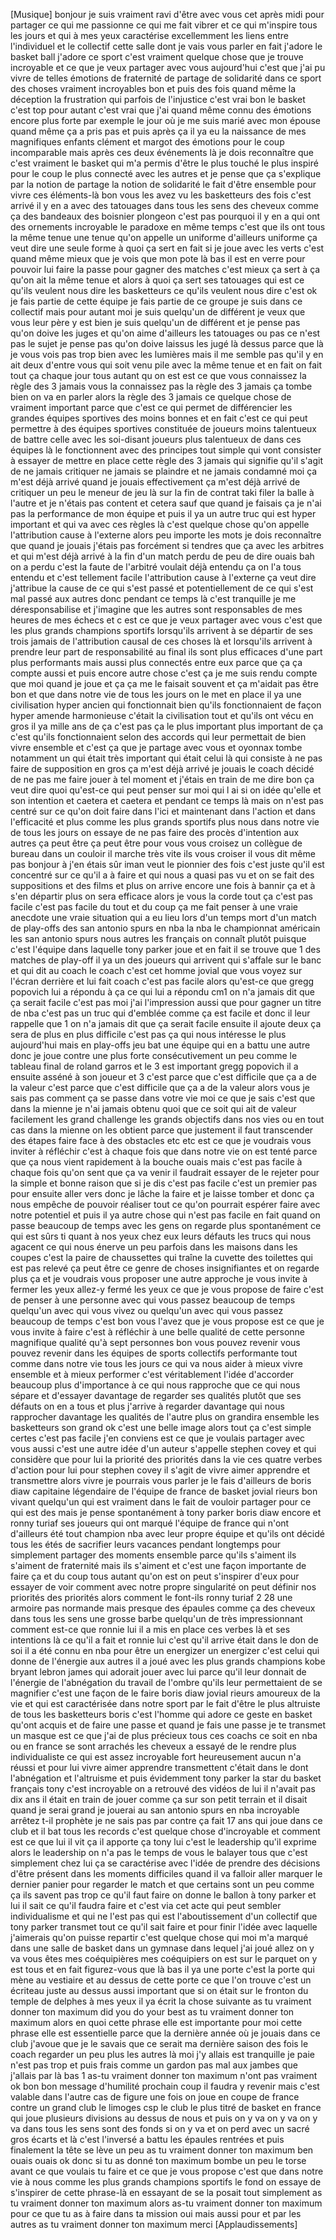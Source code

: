 
[Musique]
bonjour je suis vraiment ravi d&#39;être
avec vous cet après midi pour partager
ce qui me passionne
ce qui me fait vibrer et ce qui
m&#39;inspire tous les jours et qui à mes
yeux caractérise excellemment les liens
entre l&#39;individuel et le collectif
cette salle dont je vais vous parler en
fait j&#39;adore le basket ball
j&#39;adore ce sport c&#39;est vraiment quelque
chose que je trouve incroyable et ce que
je veux partager avec vous aujourd&#39;hui
c&#39;est que j&#39;ai pu vivre de telles
émotions de fraternité de partage de
solidarité dans ce sport des choses
vraiment incroyables
bon et puis des fois quand même la
déception la frustration qui parfois de
l&#39;injustice c&#39;est vrai bon le basket
c&#39;est top
pour autant c&#39;est vrai que j&#39;ai quand
même connu des émotions encore plus
forte
par exemple le jour où je me suis
marié avec mon épouse quand même ça
a pris pas et puis après ça il ya eu
la naissance de mes magnifiques enfants
clément et margot des émotions pour le
coup incomparable mais après ces deux
événements là je dois reconnaître
que c&#39;est vraiment le basket qui m&#39;a
permis d&#39;être le plus touché le plus
inspiré pour le coup le plus connecté
avec les autres et je pense que ça
s&#39;explique par la notion de partage
la notion de solidarité le fait d&#39;être
ensemble pour vivre ces éléments-là
bon vous les avez vu les basketteurs des
fois c&#39;est arrivé il y en a avec des
tatouages dans tous les sens
des cheveux comme ça des bandeaux des
boisnier plongeon c&#39;est pas pourquoi il
y en a qui ont des ornements incroyable
le paradoxe en même temps c&#39;est que ils
ont tous la même tenue une tenue qu&#39;on
appelle un uniforme d&#39;ailleurs uniforme
ça veut dire une seule forme à quoi
ça sert en fait si je joue avec les
verts c&#39;est quand même mieux que je
vois que mon pote là bas il est en
verre pour pouvoir lui faire la passe
pour gagner des matches c&#39;est mieux ça
sert à ça qu&#39;on ait la même tenue et
alors à quoi ça sert ses tatouages qui
est ce qu&#39;ils veulent nous dire les
basketteurs ce qu&#39;ils veulent nous dire
c&#39;est ok
je fais partie de cette équipe je fais
partie de ce groupe je suis dans ce
collectif
mais pour autant moi je suis quelqu&#39;un
de différent
je veux que vous leur père y est bien
je suis quelqu&#39;un de différent et je
pense pas qu&#39;on doive les juges et qu&#39;on
aime d&#39;ailleurs les tatouages ou pas ce
n&#39;est pas le sujet je pense pas qu&#39;on
doive laissus les jugé là dessus parce
que là je vous vois pas trop bien avec
les lumières mais il me semble pas
qu&#39;il y en ait deux d&#39;entre vous qui
soit venu pile avec la même tenue
et en fait on fait tout ça chaque jour
tous autant qu on est est ce que vous
connaissez la règle des 3 jamais
vous la connaissez pas la règle des 3
jamais ça tombe bien on va en parler
alors la règle des 3 jamais ce quelque
chose de vraiment important parce que
c&#39;est ce qui permet de différencier les
grandes équipes sportives des moins
bonnes
et en fait c&#39;est ce qui peut permettre
à des équipes sportives constituée de
joueurs moins talentueux de battre celle
avec les soi-disant joueurs plus
talentueux de dans ces équipes là le
fonctionnent avec des principes tout
simple qui vont consister à essayer de
mettre en place cette règle des 3
jamais qui signifie qu&#39;il s&#39;agit de ne
jamais critiquer ne jamais se plaindre
et ne jamais condamné moi ça m&#39;est
déjà arrivé quand je jouais
effectivement ça m&#39;est déjà arrivé
de critiquer un peu le meneur de jeu là
sur la fin de contrat taki filer la
balle à l&#39;autre et je n&#39;étais pas
content et cetera sauf que quand je
faisais ça je n&#39;ai pas la performance
de mon équipe
et puis il ya un autre truc qui est
hyper important et qui va avec ces
règles là c&#39;est quelque chose qu&#39;on
appelle l&#39;attribution cause à l&#39;externe
alors peu importe les mots je dois
reconnaître que quand je jouais
j&#39;étais pas forcément si tendres que
ça avec les arbitres et qui m&#39;est
déjà arrivé à la fin d&#39;un match
perdu de peu de dire ouais bah on a
perdu c&#39;est la faute de l&#39;arbitré
voulait déjà entendu ça on l&#39;a tous
entendu et c&#39;est tellement facile
l&#39;attribution cause à l&#39;externe ça
veut dire j&#39;attribue la cause de ce qui
s&#39;est passé et potentiellement de ce
qui s&#39;est mal passé aux autres donc
pendant ce temps là c&#39;est tranquille je
me déresponsabilise et j&#39;imagine que
les autres sont responsables de mes
heures de mes échecs et c est ce que je
veux partager avec vous c&#39;est que les
plus grands champions sportifs
lorsqu&#39;ils arrivent à se départir de
ses trois jamais de l&#39;attribution causal
de ces choses là
et lorsqu&#39;ils arrivent à prendre leur
part de responsabilité au final ils
sont plus efficaces d&#39;une part plus
performants mais aussi plus connectés
entre eux parce que ça ça compte aussi
et puis encore autre chose c&#39;est ça je
me suis rendu compte que moi quand je
joue et ça ça me le faisait souvent et
ça m&#39;aidait pas être bon et que dans
notre vie de tous les jours on le met en
place il ya une civilisation hyper
ancien qui fonctionnait bien qu&#39;ils
fonctionnaient de façon hyper amende
harmonieuse c&#39;était la civilisation
tout et qu&#39;ils ont vécu en gros il ya
mille ans de ça c&#39;est pas ça le plus
important
plus important de ça c&#39;est qu&#39;ils
fonctionnaient selon des accords qui
leur permettait de bien vivre ensemble
et c&#39;est ça que je partage avec vous et
oyonnax tombe notamment un qui était
très important qui était celui là qui
consiste à ne pas faire de supposition
en gros ça m&#39;est déjà arrivé je
jouais le coach décidé de ne pas me
faire jouer à tel moment et j&#39;étais en
train de me dire bon ça veut dire quoi
qu&#39;est-ce qui peut penser sur moi qui l
ai si on idée qu&#39;elle et son intention
et caetera et caetera et pendant ce
temps là mais on n&#39;est pas centré sur
ce qu&#39;on doit faire dans l&#39;ici et
maintenant dans l&#39;action et dans
l&#39;efficacité et plus comme les plus
grands sportifs plus nous dans notre vie
de tous les jours on essaye de ne pas
faire des procès d&#39;intention aux autres
ça peut être ça peut être pour vous
vous croisez un collègue de bureau dans
un couloir
il marche très vite ils vous croiser il
vous dit même pas bonjour à j&#39;en
étais sûr iman veut le pionnier des
fois c&#39;est juste qu&#39;il est concentré
sur ce qu&#39;il a à faire et qui nous a
quasi pas vu et on se fait des
suppositions et des films et plus on
arrive encore une fois à bannir ça et
à s&#39;en départir
plus on sera efficace alors je vous la
corde
tout ça c&#39;est pas facile c&#39;est pas
facile du tout et du coup ça me fait
penser à une vraie anecdote une vraie
situation qui a eu lieu lors d&#39;un temps
mort d&#39;un match de play-offs des san
antonio spurs en nba
la nba le championnat américain les san
antonio spurs nous autres les français
on connaît plutôt puisque c&#39;est
l&#39;équipe dans laquelle tony parker joue
et en fait il se trouve que 1 des
matches de play-off il ya un des joueurs
qui arrivent qui s&#39;affale sur le banc et
qui dit au coach le coach c&#39;est cet
homme jovial que vous voyez sur l&#39;écran
derrière
et lui fait coach c&#39;est pas facile alors
qu&#39;est-ce que gregg popovich lui a
répondu à ça ce qui lui a répondu
cm1
on n&#39;a jamais dit que ça serait facile
c&#39;est pas moi j&#39;ai l&#39;impression aussi
que pour gagner un titre de nba c&#39;est
pas un truc qui d&#39;emblée comme ça est
facile et donc il leur rappelle que 1
on n&#39;a jamais dit que ça serait facile
ensuite il ajoute deux ça sera de plus
en plus difficile c&#39;est pas ça qui nous
intéresse le plus aujourd&#39;hui mais en
play-offs jeu bat une équipe qui en a
battu une autre donc je joue contre une
plus forte
consécutivement un peu comme le tableau
final de roland garros et le 3 est
important
gregg popovich il a ensuite asséné à
son joueur et 3 c&#39;est parce que c&#39;est
difficile que ça a de la valeur c&#39;est
parce que c&#39;est difficile que ça a de
la valeur alors vous je sais pas comment
ça se passe dans votre vie moi ce que
je sais c&#39;est que dans la mienne je n&#39;ai
jamais obtenu quoi que ce soit qui ait
de valeur facilement les grand challenge
les grands objectifs dans nos vies ou en
tout cas dans la mienne on les obtient
parce que justement il faut transcender
des étapes faire face à des obstacles
etc etc
est ce que je voudrais vous inviter à
réfléchir c&#39;est à chaque fois que
dans notre vie on est tenté parce que
ça nous vient rapidement à la bouche
ouais mais c&#39;est pas facile à chaque
fois qu&#39;on sent que ça va venir il
faudrait essayer de le rejeter pour la
simple et bonne raison que si je dis
c&#39;est pas facile
c&#39;est un premier pas pour ensuite aller
vers donc je lâche la faire et je
laisse tomber
et donc ça nous empêche de pouvoir
réaliser tout ce qu&#39;on pourrait
espérer faire avec notre potentiel
et puis il ya autre chose qui n&#39;est pas
facile en fait quand on passe beaucoup
de temps avec les gens on regarde plus
spontanément ce qui est sûrs ti quant
à nos yeux chez eux leurs défauts les
trucs qui nous agacent ce qui nous
énerve un peu parfois dans les maisons
dans les coupes c&#39;est la paire de
chaussettes qui traîne la cuvette des
toilettes qui est pas relevé ça peut
être ce genre de choses insignifiantes
et on regarde plus ça et je voudrais
vous proposer une autre approche
je vous invite à fermer les yeux
allez-y fermé les yeux ce que je vous
propose de faire c&#39;est de penser à une
personne avec qui vous passez beaucoup
de temps
quelqu&#39;un avec qui vous vivez ou
quelqu&#39;un avec qui vous passez beaucoup
de temps
c&#39;est bon vous l&#39;avez que je vous
propose est ce que je vous invite à
faire c&#39;est à réfléchir à une belle
qualité de cette personne magnifique
qualité qu&#39;à sept personnes
bon vous pouvez revenir vous pouvez
revenir dans les équipes de sports
collectifs performante tout comme dans
notre vie tous les jours ce qui va nous
aider à mieux vivre ensemble et à
mieux performer
c&#39;est véritablement l&#39;idée d&#39;accorder
beaucoup plus d&#39;importance à ce qui
nous rapproche que ce qui nous sépare
et d&#39;essayer davantage de regarder ses
qualités plutôt que ses défauts on en
a tous et plus j&#39;arrive à regarder
davantage qui nous rapprocher davantage
les qualités de l&#39;autre
plus on grandira ensemble les
basketteurs son grand ok c&#39;est une belle
image
alors tout ça c&#39;est simple certes c&#39;est
pas facile j&#39;en conviens est ce que je
voulais partager avec vous aussi c&#39;est
une autre idée d&#39;un auteur s&#39;appelle
stephen covey et qui considère que pour
lui la priorité des priorités dans la
vie
ces quatre verbes d&#39;action pour lui pour
stephen covey il s&#39;agit de vivre aimer
apprendre et transmettre alors vivre je
pourrais vous parler je le fais
d&#39;ailleurs de boris diaw capitaine
légendaire de l&#39;équipe de france de
basket jovial rieurs bon vivant
quelqu&#39;un qui est vraiment dans le fait
de vouloir partager
pour ce qui est des mais je pense
spontanément à tony parker boris diaw
encore et ronny turiaf ses joueurs qui
ont marqué l&#39;équipe de france qui
n&#39;ont d&#39;ailleurs été tout champion nba
avec leur propre équipe et qu&#39;ils ont
décidé tous les étés de sacrifier
leurs vacances pendant longtemps pour
simplement partager des moments ensemble
parce qu&#39;ils s&#39;aiment ils s&#39;aiment de
fraternité mais ils s&#39;aiment et c&#39;est
une façon importante de faire ça et du
coup tous autant qu&#39;on est on peut
s&#39;inspirer d&#39;eux pour essayer de voir
comment avec notre propre singularité
on peut définir nos priorités des
priorités
alors comment le font-ils ronny turiaf 2
28
une armoire pas normande mais presque
des épaules comme ça des cheveux dans
tous les sens une grosse barbe quelqu&#39;un
de très impressionnant comment est-ce
que ronnie lui il a mis en place ces
verbes là et ses intentions là ce
qu&#39;il a fait et ronnie lui c&#39;est qu&#39;il
arrive était dans le don de soi
il a été connu en nba pour être un
energizer un energizer c&#39;est celui qui
donne de l&#39;énergie aux autres il a
joué avec les plus grands champions
kobe bryant lebron james qui adorait
jouer avec lui parce qu&#39;il leur donnait
de l&#39;énergie de l&#39;abnégation du
travail de l&#39;ombre qu&#39;ils leur
permettaient de se magnifier c&#39;est une
façon de le faire
boris diaw jovial rieurs amoureux de la
vie et qui est caractérisée dans notre
sport par le fait d&#39;être le plus
altruiste de tous les basketteurs boris
c&#39;est l&#39;homme qui adore ce geste en
basket qu&#39;ont acquis et de faire une
passe et quand je fais une passe je te
transmet un masque est ce que j&#39;ai de
plus précieux
tous ces coachs ce soit en nba ou en
france se sont arrachés les cheveux a
essayé de le rendre plus individualiste
ce qui est assez incroyable
fort heureusement aucun n&#39;a réussi et
pour lui vivre aimer apprendre
transmettent c&#39;était dans le dont
l&#39;abnégation et l&#39;altruisme et puis
évidemment tony parker la star du
basket français tony c&#39;est incroyable
on a retrouvé des vidéos de lui il
n&#39;avait pas dix ans il était en train
de jouer comme ça sur son petit terrain
et il disait quand je serai grand je
jouerai au san antonio spurs en nba
incroyable arrêtez t-il prophète je ne
sais pas par contre ça fait 17 ans qui
joue dans ce club et il bat tous les
records c&#39;est quelque chose d&#39;incroyable
et comment est ce que lui il vit ça il
apporte ça tony lui c&#39;est le leadership
qu&#39;il exprime alors le leadership
on n&#39;a pas le temps de vous le balayer
tous que c&#39;est simplement chez lui ça
se caractérise avec l&#39;idée de prendre
des décisions
d&#39;être présent dans les moments
difficiles quand il va falloir aller
marquer le dernier panier pour regarder
le match et que certains sont un peu
comme ça ils savent pas trop ce qu&#39;il
faut faire on donne le ballon à tony
parker et lui il sait ce qu&#39;il faudra
faire et c&#39;est via cet acte qui peut
sembler individualisme et qui ne l&#39;est
pas qui est l&#39;aboutissement d&#39;un
collectif que tony parker transmet tout
ce qu&#39;il sait faire
et pour finir l&#39;idée avec laquelle
j&#39;aimerais qu&#39;on puisse repartir c&#39;est
quelque chose qui moi m&#39;a marqué dans
une salle de basket dans un gymnase dans
lequel j&#39;ai joué
allez on y va vous êtes mes
coéquipières mes coéquipiers on est
sur le parquet on y est tous et en fait
figurez-vous que là bas il ya une porte
c&#39;est la porte qui mène au vestiaire et
au dessus de cette porte ce que l&#39;on
trouve c&#39;est un écriteau juste au
dessus aussi important que si on était
sur le fronton du temple de delphes à
mes yeux il ya écrit la chose suivante
as tu vraiment donner ton maximum did
you do your best as tu vraiment donner
ton maximum
alors en quoi cette phrase elle est
importante pour moi cette phrase elle
est essentielle parce que la dernière
année où je jouais dans ce club
j&#39;avoue que je le savais que ce serait
ma dernière saison des fois le coach
regarder un peu plus les autres là moi
j&#39;y allais est tranquille je paie n&#39;est
pas trop et puis frais comme un gardon
pas mal aux jambes que j&#39;allais par là
bas 1
as-tu vraiment donner ton maximum n&#39;ont
pas vraiment ok bon bon message
d&#39;humilité prochain coup il faudra y
revenir mais c&#39;est valable dans l&#39;autre
cas de figure une fois on joue en coupe
de france contre un grand club
le limoges csp le club le plus titré de
basket en france qui joue plusieurs
divisions au dessus de nous et puis on y
va on y va on y va dans tous les sens
sont des fonds si on y va et on perd
avec un sacré gros écarts et là c&#39;est
l&#39;inversé a battu les épaules
rentrées et puis finalement la tête se
lève un peu as tu vraiment donner ton
maximum
ben ouais ouais ok donc si tu as donné
ton maximum bombe un peu le torse avant
ce que voulais tu faire et ce que je
vous propose c&#39;est que dans notre vie à
nous comme les plus grands champions
sportifs le fond on essaye de s&#39;inspirer
de cette phrase-là en essayant de se la
posait tout simplement as tu vraiment
donner ton maximum alors as-tu vraiment
donner ton maximum pour ce que tu as à
faire dans ta mission oui mais aussi
pour et par les autres as tu vraiment
donner ton maximum
merci
[Applaudissements]
